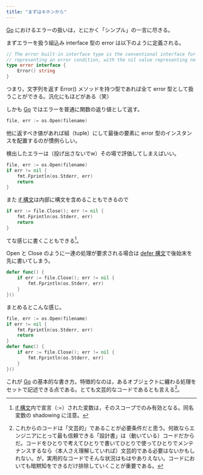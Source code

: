 ```yaml
---
title: "まずはキホンから"
---
```


[Go] におけるエラーの扱いは，とにかく「シンプル」の一言に尽きる。

まずエラーを扱う組込み interface 型の error は以下のように定義される。

```go
// The error built-in interface type is the conventional interface for
// representing an error condition, with the nil value representing no error.
type error interface {
    Error() string
}
```

つまり，文字列を返す Error() メソッドを持つ型であれば全て error 型として扱うことができる。汎化にもほどがある（笑）

しかも [Go] ではエラーを普通に関数の返り値として返す。

```go
file, err := os.Open(filename)
```

他に返すべき値があれば組（tuple）にして最後の要素に error 型のインスタンスを配置するのが慣例らしい。

検出したエラーは（投げ出さないでw）その場で評価してしまえばいい。

```go
file, err := os.Open(filename)
if err != nil {
    fmt.Fprintln(os.Stderr, err)
    return
}
```

また [if 構文][if]は内部に構文を含めることもできるので

```go
if err := file.Close(); err != nil {
    fmt.Fprintln(os.Stderr, err)
    return
}
```

てな感じに書くこともできる[^if]。

[^if]: [if 構文][if]内で宣言（:=）された変数は，そのスコープでのみ有効となる。同名変数の shadowing に注意。

Open と Close のように一連の処理が要求される場合は [defer 構文][defer]で後始末を先に書いてしまう。

```go
defer func() {
    if err := file.Close(); err != nil {
        fmt.Fprintln(os.Stderr, err)
    }
}()
```

まとめるとこんな感じ。

```go
file, err := os.Open(filename)
if err != nil {
    fmt.Fprintln(os.Stderr, err)
    return
}
defer func() {
    if err := file.Close(); err != nil {
        fmt.Fprintln(os.Stderr, err)
    }
}()
```

これが [Go] の基本的な書き方。特徴的なのは，あるオブジェクトに纏わる処理をセットで記述できる点である。とても文芸的なコードであるとも言える[^bb]。

[^bb]: これからのコードは「文芸的」であることが必要条件だと思う。何故ならエンジニアにとって最も信頼できる「設計書」は（動いている）コードだからだ。コードをひとりで考えてひとりで書いてひとりで使ってひとりでメンテナンスするなら（本人さえ理解していれば）文芸的である必要はないかもしれない。が，実用的なコードでそんな状況はもはやありえない。コードにおいても暗黙知をできるだけ排除していくことが重要である。










[Go]: https://golang.org/ "The Go Programming Language"
[if]: https://golang.org/ref/spec#If_statements "The Go Programming Language Specification - The Go Programming Language"
[defer]: https://golang.org/ref/spec#Defer_statements "The Go Programming Language Specification - The Go Programming Language"
<!-- eof -->
